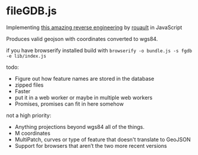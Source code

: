 fileGDB.js
==========
Implementing [this amazing reverse engineering](https://github.com/rouault/dump_gdbtable/wiki/FGDB-Spec) by [rouault](https://github.com/rouault) in JavaScript

Produces valid geojson with coordinates converted to wgs84.

if you have browserify installed build with `browserify -o bundle.js -s fgdb -e lib/index.js`

todo:
- Figure out how feature names are stored in the database
- zipped files
- Faster
- put it in a web worker or maybe in multiple web workers
- Promises, promises can fit in here somehow

not a high priority:
- Anything projections beyond wgs84 all of the things.
- M coordinates
- MultiPatch, curves or type of feature that doesn't translate to GeoJSON
- Support for browsers that aren’t the two more recent versions
